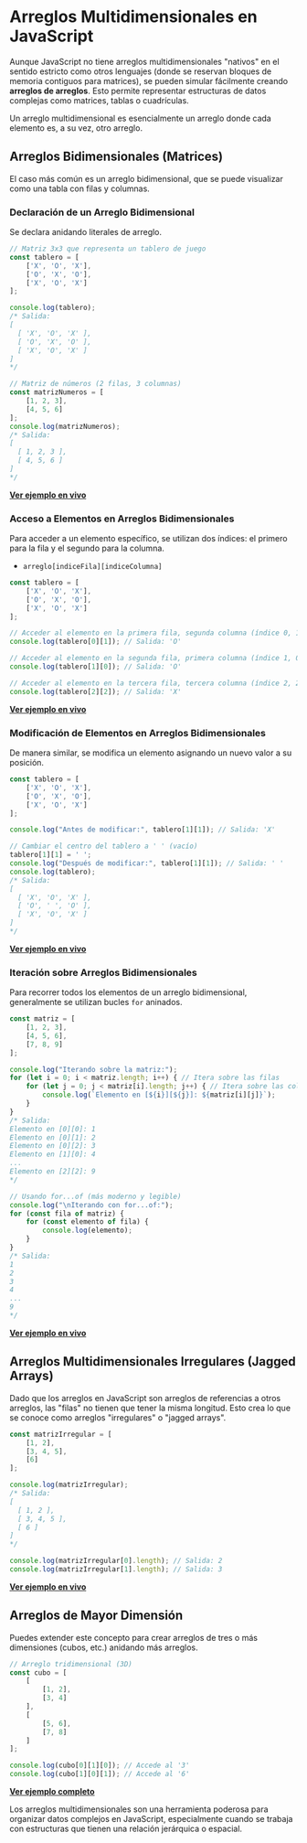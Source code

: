 # Arreglos Multidimensionales en JavaScript

Aunque JavaScript no tiene arreglos multidimensionales "nativos" en el sentido estricto como otros lenguajes (donde se reservan bloques de memoria contiguos para matrices), se pueden simular fácilmente creando **arreglos de arreglos**. Esto permite representar estructuras de datos complejas como matrices, tablas o cuadrículas.

Un arreglo multidimensional es esencialmente un arreglo donde cada elemento es, a su vez, otro arreglo.

## Arreglos Bidimensionales (Matrices)

El caso más común es un arreglo bidimensional, que se puede visualizar como una tabla con filas y columnas.

### Declaración de un Arreglo Bidimensional

Se declara anidando literales de arreglo.

```javascript
// Matriz 3x3 que representa un tablero de juego
const tablero = [
    ['X', 'O', 'X'],
    ['O', 'X', 'O'],
    ['X', 'O', 'X']
];

console.log(tablero);
/* Salida:
[
  [ 'X', 'O', 'X' ],
  [ 'O', 'X', 'O' ],
  [ 'X', 'O', 'X' ]
]
*/

// Matriz de números (2 filas, 3 columnas)
const matrizNumeros = [
    [1, 2, 3],
    [4, 5, 6]
];
console.log(matrizNumeros);
/* Salida:
[
  [ 1, 2, 3 ],
  [ 4, 5, 6 ]
]
*/
```

**[Ver ejemplo en vivo](https://playcode.io/2444048)**

### Acceso a Elementos en Arreglos Bidimensionales

Para acceder a un elemento específico, se utilizan dos índices: el primero para la fila y el segundo para la columna.

- `arreglo[indiceFila][indiceColumna]`

```javascript
const tablero = [
    ['X', 'O', 'X'],
    ['O', 'X', 'O'],
    ['X', 'O', 'X']
];

// Acceder al elemento en la primera fila, segunda columna (índice 0, 1)
console.log(tablero[0][1]); // Salida: 'O'

// Acceder al elemento en la segunda fila, primera columna (índice 1, 0)
console.log(tablero[1][0]); // Salida: 'O'

// Acceder al elemento en la tercera fila, tercera columna (índice 2, 2)
console.log(tablero[2][2]); // Salida: 'X'
```

**[Ver ejemplo en vivo](https://playcode.io/2444050)**

### Modificación de Elementos en Arreglos Bidimensionales

De manera similar, se modifica un elemento asignando un nuevo valor a su posición.

```javascript
const tablero = [
    ['X', 'O', 'X'],
    ['O', 'X', 'O'],
    ['X', 'O', 'X']
];

console.log("Antes de modificar:", tablero[1][1]); // Salida: 'X'

// Cambiar el centro del tablero a ' ' (vacío)
tablero[1][1] = ' ';
console.log("Después de modificar:", tablero[1][1]); // Salida: ' '
console.log(tablero);
/* Salida:
[
  [ 'X', 'O', 'X' ],
  [ 'O', ' ', 'O' ],
  [ 'X', 'O', 'X' ]
]
*/
```

**[Ver ejemplo en vivo](https://playcode.io/2444051)**

### Iteración sobre Arreglos Bidimensionales

Para recorrer todos los elementos de un arreglo bidimensional, generalmente se utilizan bucles `for` aninados.

```javascript
const matriz = [
    [1, 2, 3],
    [4, 5, 6],
    [7, 8, 9]
];

console.log("Iterando sobre la matriz:");
for (let i = 0; i < matriz.length; i++) { // Itera sobre las filas
    for (let j = 0; j < matriz[i].length; j++) { // Itera sobre las columnas de la fila actual
        console.log(`Elemento en [${i}][${j}]: ${matriz[i][j]}`);
    }
}
/* Salida:
Elemento en [0][0]: 1
Elemento en [0][1]: 2
Elemento en [0][2]: 3
Elemento en [1][0]: 4
...
Elemento en [2][2]: 9
*/

// Usando for...of (más moderno y legible)
console.log("\nIterando con for...of:");
for (const fila of matriz) {
    for (const elemento of fila) {
        console.log(elemento);
    }
}
/* Salida:
1
2
3
4
...
9
*/
```

**[Ver ejemplo en vivo](https://playcode.io/2444053)**

## Arreglos Multidimensionales Irregulares (Jagged Arrays)

Dado que los arreglos en JavaScript son arreglos de referencias a otros arreglos, las "filas" no tienen que tener la misma longitud. Esto crea lo que se conoce como arreglos "irregulares" o "jagged arrays".

```javascript
const matrizIrregular = [
    [1, 2],
    [3, 4, 5],
    [6]
];

console.log(matrizIrregular);
/* Salida:
[
  [ 1, 2 ],
  [ 3, 4, 5 ],
  [ 6 ]
]
*/

console.log(matrizIrregular[0].length); // Salida: 2
console.log(matrizIrregular[1].length); // Salida: 3
```

**[Ver ejemplo en vivo](https://playcode.io/2444057)**

## Arreglos de Mayor Dimensión

Puedes extender este concepto para crear arreglos de tres o más dimensiones (cubos, etc.) anidando más arreglos.

```javascript
// Arreglo tridimensional (3D)
const cubo = [
    [
        [1, 2],
        [3, 4]
    ],
    [
        [5, 6],
        [7, 8]
    ]
];

console.log(cubo[0][1][0]); // Accede al '3'
console.log(cubo[1][0][1]); // Accede al '6'
```

**[Ver ejemplo completo](https://playcode.io/2444058)**

Los arreglos multidimensionales son una herramienta poderosa para organizar datos complejos en JavaScript, especialmente cuando se trabaja con estructuras que tienen una relación jerárquica o espacial.